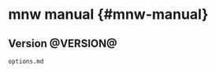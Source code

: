 # mnw manual {#mnw-manual}

## Version @VERSION@

```{=include=} appendix html:into-file=//options.html
options.md
```
